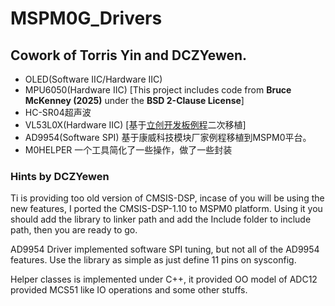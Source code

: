 # MSPM0G_Drivers
## Cowork of Torris Yin and DCZYewen.

- OLED(Software IIC/Hardware IIC)
- MPU6050(Hardware IIC) [This project includes code from **Bruce McKenney (2025)** under the **BSD 2-Clause License**]
- HC-SR04超声波
- VL53L0X(Hardware IIC) [基于[立创开发板例程](https://lceda001.feishu.cn/wiki/X5fbwOdSgicxrmkCiHWcbUDnniv#part-QWVBdXFy5oGz09x9yDpcgXhwnAd)二次移植]
- AD9954(Software SPI) 基于康威科技模块厂家例程移植到MSPM0平台。
- M0HELPER 一个工具简化了一些操作，做了一些封装

### Hints by DCZYewen
Ti is providing too old version of CMSIS-DSP, incase of you will be using the new features, I ported the CMSIS-DSP-1.10 to MSPM0 platform.
Using it you should add the library to linker path and add the Include folder to include path, then you are ready to go.

AD9954 Driver implemented software SPI tuning, but not all of the AD9954 features. Use the library as simple as just define 11 pins on sysconfig.

Helper classes is implemented under C++, it provided OO model of ADC12 provided MCS51 like IO operations and some other stuffs.
